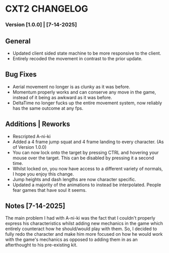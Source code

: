 # CXT2 CHANGELOG

### Version [1.0.0] | [7-14-2025]

## General 
- Updated client sided state machine to be more responsive to the client.
- Entirely recoded the movement in contrast to the prior update.

 ## Bug Fixes
- Aerial movement no longer is as clunky as it was before. 
- Momentum properly works and can conserve any move in the game, instead of it being as awkward as it was before.
- DeltaTime no longer fucks up the entire movement system, now reliably has the same outcome at any fps.

## Additions | Reworks
- Rescripted A-ni-ki
- Added a 4 frame jump squat and 4 frame landing to every character. (As of Version 1.0.0)
- You can now lock onto the target by pressing CTRL and hovering your mouse over the target. This can be disabled by pressing it a second time.
- Whilst locked on, you now have access to a different variety of normals, I hope you enjoy this change.
- Jump heights and dash lengths are now character specific.
- Updated a majority of the animations to instead be interpolated. People fear games that have soul it seems.

## Notes [7-14-2025]
The main problem I had with A-ni-ki was the fact that I couldn't properly express his characteristics whilst adding new mechanics in the game which entirely counteract how he should/would play with them. So, I decided to fully redo the character and make him more focused on how he would work with the game's mechanics as opposed to adding them in as an afterthought to his pre-existing kit.
